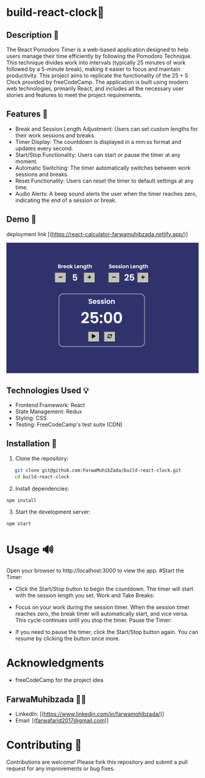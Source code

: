 # build-react-clock🔁

## Description 📜
The React Pomodoro Timer is a web-based application designed to help users manage their time efficiently by following the Pomodoro Technique. This technique divides work into intervals (typically 25 minutes of work followed by a 5-minute break), making it easier to focus and maintain productivity.
This project aims to replicate the functionality of the 25 + 5 Clock provided by freeCodeCamp. The application is built using modern web technologies, primarily React, and includes all the necessary user stories and features to meet the project requirements.

## Features 🎉

- Break and Session Length Adjustment: Users can set custom lengths for their work sessions and breaks.
- Timer Display: The countdown is displayed in a mm:ss format and updates every second.
- Start/Stop Functionality: Users can start or pause the timer at any moment.
- Automatic Switching: The timer automatically switches between work sessions and breaks.
- Reset Functionality: Users can reset the timer to default settings at any time.
- Audio Alerts: A beep sound alerts the user when the timer reaches zero, indicating the end of a session or break.



## Demo 📸
deployment link [(https://react-calculator-farwamuhibzada.netlify.app/)]

![build-react-clock Screenshot](./src/assets/Capture.PNG)


## Technologies Used 💡

- Frontend Framework: React
- State Management: Redux 
- Styling: CSS
- Testing: FreeCodeCamp's test suite (CDN)
## Installation 🔧

1. Clone the repository:
```bash
   git clone git@github.com:FarwaMuhibZada/build-react-clock.git
   cd build-react-clock
```
2. Install dependencies:
```bash
npm install
```

3. Start the development server:
```bash 
npm start
```

# Usage 🔊
Open your browser to http://localhost:3000 to view the app. 
#Start the Timer:

- Click the Start/Stop button to begin the countdown. The timer will start with the session length you set.
Work and Take Breaks:

- Focus on your work during the session timer. When the session timer reaches zero, the break timer will automatically start, and vice versa. This cycle continues until you stop the timer.
Pause the Timer:

- If you need to pause the timer, click the Start/Stop button again. You can resume by clicking the button once more.
# Acknowledgments
- freeCodeCamp for the project idea



## FarwaMuhibzada 👩‍💻

- LinkedIn: [(https://www.linkedin.com/in/farwamohibzada/)]
- Email:  [(farwafarid2017@gmail.com)]


# Contributing 🙏
Contributions are welcome! Please fork this repository and submit a pull request for any improvements or bug fixes.

